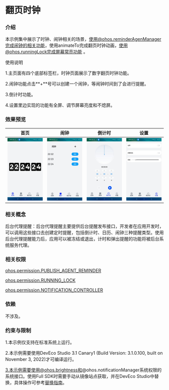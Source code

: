 # 翻页时钟

### 介绍

本示例集中展示了时钟、闹钟相关的场景，使用@ohos.reminderAgenManager完成闹钟的相关功能，使用animateTo完成翻页时钟动画，使用@ohos.runningLock完成屏幕常亮功能
。

使用说明

1.主页面有四个底部标签栏，时钟页面展示了数字翻页时钟功能。

2.闹钟功能点击**+**号可以创建一个闹钟，等闹钟时间到了会进行提醒。

3.倒计时功能。

4.设置里边实现的功能有全屏、调节屏幕亮度和不熄屏。

### 效果预览

|首页|闹钟|倒计时|设置|
|----------------|----------------------|----------------------|----------------------|
|![FlipClock](screenshots/devices/FlipClock.png) |![FlipClock](screenshots/devices/AlarmClock.png) | ![CountDown](screenshots/devices/CountDown.png)|![CountDown](screenshots/devices/Setting.png)|

### 相关概念

后台代理提醒：后台代理提醒主要提供后台提醒发布接口，开发者在应用开发时，可以调用这些接口去创建定时提醒，包括倒计时、日历、闹钟三种提醒类型。使用后台代理提醒能力后，应用可以被冻结或退出，计时和弹出提醒的功能将被后台系统服务代理。

### 相关权限

[ohos.permission.PUBLISH_AGENT_REMINDER](https://gitee.com/openharmony/docs/blob/master/zh-cn/application-dev/security/permission-list.md#ohospermissionpublish_agent_reminder)

[ohos.permission.RUNNING_LOCK](https://gitee.com/openharmony/docs/blob/master/zh-cn/application-dev/security/permission-list.md#ohospermissionrunning_lock)

[ohos.permission.NOTIFICATION_CONTROLLER](https://gitee.com/openharmony/docs/blob/master/zh-cn/application-dev/security/permission-list.md#ohospermissionnotification_controller)

### 依赖

不涉及。

### 约束与限制

1.本示例仅支持在标准系统上运行。

2.本示例需要使用DevEco Studio 3.1 Canary1 (Build Version: 3.1.0.100, built on November 3, 2022)才可编译运行。

3.本示例需要使用@ohos.brightness和@ohos.notificationManager系统权限的系统接口。使用Full SDK时需要手动从镜像站点获取，并在DevEco Studio中替换，具体操作可参考[替换指南](https://gitee.com/openharmony/docs/blob/master/zh-cn/application-dev/quick-start/full-sdk-switch-guide.md)。